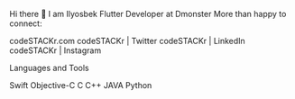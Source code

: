 
Hi there 👋
I am Ilyosbek Flutter Developer at Dmonster
More than happy to connect:

codeSTACKr.com codeSTACKr | Twitter codeSTACKr | LinkedIn codeSTACKr | Instagram

Languages and Tools

Swift Objective-C C C++ JAVA Python

